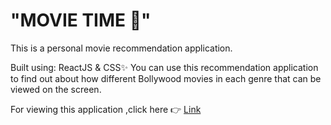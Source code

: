 # "MOVIE TIME 🎥"

This is a personal movie recommendation application.

Built using: ReactJS & CSS✨
You can use this recommendation application to find out about how different Bollywood movies in each genre that can be viewed on the screen.

For viewing this application ,click here 👉 [Link](https://movie-time-m9.netlify.app/)